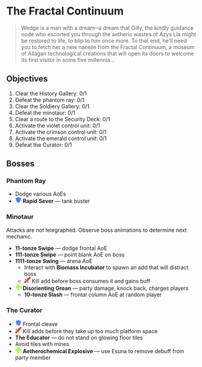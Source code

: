 # The Fractal Continuum

> Wedge is a man with a dream─a dream that Gilly, the kindly guidance node who escorted you through the aetheric wastes of Azys Lla might be restored to life, to blip to him once more. To that end, he'll need you to fetch her a new nacelle from the Fractal Continuum, a museum of Allagan technological creations that will open its doors to welcome its first visitor in some five millennia...

## Objectives

1. Clear the History Gallery: 0/1
2. Defeat the phantom ray: 0/1
3. Clear the Soldiery Gallery: 0/1
4. Defeat the minotaur: 0/1
5. Clear a route to the Security Deck: 0/1
6. Activate the violet control unit: 0/1
7. Activate the crimson control unit: 0/1
8. Activate the emerald control unit: 0/1
9.  Defeat the Curator: 0/1

## Bosses

### Phantom Ray

- Dodge various AoEs
- ![](/assets/icons/role-tank.png) **Rapid Sever** — tank buster

### Minotaur

Attacks are not telegraphed. Observe boss animations to determine next mechanic.

- **11-tonze Swipe** — dodge frontal AoE
- **111-tonze Swipe** — point blank AoE on boss
- **1111-tonze Swing** — arena AoE
  - Interact with **Biomass Incubator** to spawn an add that will distract boss
  - ![](/assets/icons/role-dps.png) Kill add before boss consumes it and gains buff
- ![](/assets/icons/role-healer.png) **Disorienting Groan** — party damage, knock back, charges players
  - **10-tonze Slash** — frontal column AoE at random player

### The Curator

- ![](/assets/icons/role-tank.png) Frontal cleave
- ![](/assets/icons/role-dps.png) Kill adds before they take up too much platform space
- **The Educator** — do not stand on glowing floor tiles
- Avoid tiles with mines
- ![](/assets/icons/role-healer.png) **Aetherochemical Explosive** — use Esuna to remove debuff from party member

